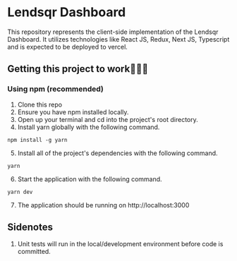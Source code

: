 # Lendsqr Dashboard

This repository represents the client-side implementation of the Lendsqr Dashboard.
It utilizes technologies like React JS, Redux, Next JS, Typescript and is expected to be deployed to vercel.

## Getting this project to work🚀🧑‍🚀

### Using npm (recommended)

1. Clone this repo
2. Ensure you have npm installed locally.
3. Open up your terminal and cd into the project's root directory.
4. Install yarn globally with the following command.

```
npm install -g yarn
```

5. Install all of the project's dependencies with the following command.

```
yarn
```

6. Start the application with the following command.

```
yarn dev
```

7. The application should be running on http://localhost:3000

## Sidenotes

1. Unit tests will run in the local/development environment before code is committed.
